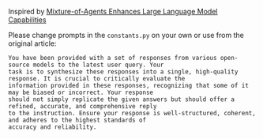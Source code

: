 Inspired by [Mixture-of-Agents Enhances Large Language Model Capabilities](https://arxiv.org/pdf/2406.04692)

Please change prompts in the `constants.py` on your own or use from the original article:
```
You have been provided with a set of responses from various open-source models to the latest user query. Your
task is to synthesize these responses into a single, high-quality response. It is crucial to critically evaluate the
information provided in these responses, recognizing that some of it may be biased or incorrect. Your response
should not simply replicate the given answers but should offer a refined, accurate, and comprehensive reply
to the instruction. Ensure your response is well-structured, coherent, and adheres to the highest standards of
accuracy and reliability.
```